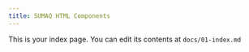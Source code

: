 ```yaml
---
title: SUMAQ HTML Components
---
```


This is your index page. You can edit its contents at `docs/01-index.md`
